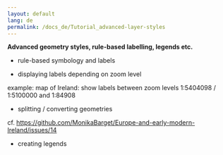 ```yaml
---
layout: default
lang: de
permalink: /docs_de/Tutorial_advanced-layer-styles
---
```


**Advanced geometry styles, rule-based labelling, legends etc.**

* rule-based symbology and labels

* displaying labels depending on zoom level

example: map of Ireland: show labels between zoom levels 1:5404098 / 1:5100000 and 1:84908

* splitting / converting geometries

cf. https://github.com/MonikaBarget/Europe-and-early-modern-Ireland/issues/14

* creating legends
